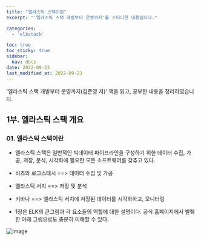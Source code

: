 ```yaml
---
title: "엘라스틱 스택이란"
excerpt: "'엘라스틱 스택 개발부터 운영까지'를 스터디한 내용입니다."

categories:
  - 'elkstack'

toc: true
toc_sticky: true
sidebar:
  nav: docs
date: 2022-09-23
last_modified_at: 2022-09-23
---
```


'엘라스틱 스택 개발부터 운영까지(김준영 저)' 책을 읽고, 공부한 내용을 정리하였습니다.


## 1부. 엘라스틱 스택 개요 

### 01. 엘라스틱 스택이란

* 엘라스틱 스택은 일반적인 빅데이터 파이프라인을 구성하기 위한 데이터 수집, 가공, 저장, 분석, 시각화에 필요한 모든 소프트웨어를 갖추고 있다. 
* 비츠와 로그스태시 ==> 데이터 수집 및 가공
* 엘라스틱 서치 ==> 저장 및 분석
* 키바나 ==> 엘라스틱 서치에 저장된 데이터를 시각화하고, 모니터링

* 1장은 ELK의 큰그림과 각 요소들의 역할에 대한 설명이다. 공식 홈페이지에서 발췌한 아래 그림으로도 충분히 이해할 수 있다. 

![image](https://user-images.githubusercontent.com/5865308/191790968-dd8ce1eb-cec9-4cca-bda2-a3a7855c24da.png)